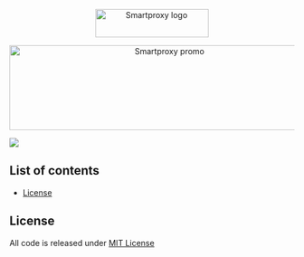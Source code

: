 <p align="center">
    <a href="https://smartproxy.com/"><img src="https://smartproxy.com/wp-content/themes/smartproxy/images/smartproxy-logo.svg" alt="Smartproxy logo" width="200" height="50"></a>
  </a>
</p>

<p align="center">
    <a href="https://dashboard.smartproxy.com/register?coupon=GITHUB19"><img src="https://i.imgur.com/dMCdcoI.jpg" alt="Smartproxy promo" width="550" height="150"></a>
  </a>
</p>

[<img src="https://i.imgur.com/dMCdcoI.jpg">](https://dashboard.smartproxy.com/register?coupon=GITHUB19)

## List of contents

- [License](#license)

## License

All code is released under [MIT License](https://github.com/Smartproxy/Smartproxy/blob/master/LICENSE)
